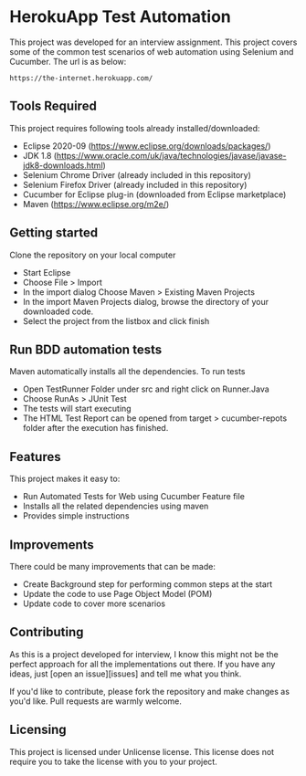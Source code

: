 # HerokuApp Test Automation

This project was developed for an interview assignment. This project covers some of the common test scenarios of web automation using Selenium and Cucumber. The url is as below:

```shell
https://the-internet.herokuapp.com/
```

## Tools Required

This project requires following tools already installed/downloaded:
* Eclipse 2020-09 (https://www.eclipse.org/downloads/packages/)
* JDK 1.8 (https://www.oracle.com/uk/java/technologies/javase/javase-jdk8-downloads.html)
* Selenium Chrome Driver (already included in this repository)
* Selenium Firefox Driver (already included in this repository)
* Cucumber for Eclipse plug-in (downloaded from Eclipse marketplace)
* Maven (https://www.eclipse.org/m2e/)


## Getting started

Clone the repository on your local computer
* Start Eclipse
* Choose File > Import 
* In the import dialog Choose Maven > Existing Maven Projects
* In the import Maven Projects dialog, browse the directory of your downloaded code.
* Select the project from the listbox and click finish

## Run BDD automation tests

Maven automatically installs all the dependencies. To run tests

* Open TestRunner Folder under src and right click on Runner.Java 
* Choose RunAs > JUnit Test
* The tests will start executing 
* The HTML Test Report can be opened from target > cucumber-repots folder after the execution has finished. 

## Features

This project makes it easy to:
* Run Automated Tests for Web using Cucumber Feature file
* Installs all the related dependencies using maven
* Provides simple instructions

## Improvements

There could be many improvements that can be made:
* Create Background step for performing common steps at the start
* Update the code to use Page Object Model (POM)
* Update code to cover more scenarios

## Contributing

As this is a project developed for interview, I know this might not be the perfect approach
for all the implementations out there. If you have any ideas, just
[open an issue][issues] and tell me what you think.

If you'd like to contribute, please fork the repository and make changes as
you'd like. Pull requests are warmly welcome.

## Licensing

This project is licensed under Unlicense license. This license does not require
you to take the license with you to your project.
